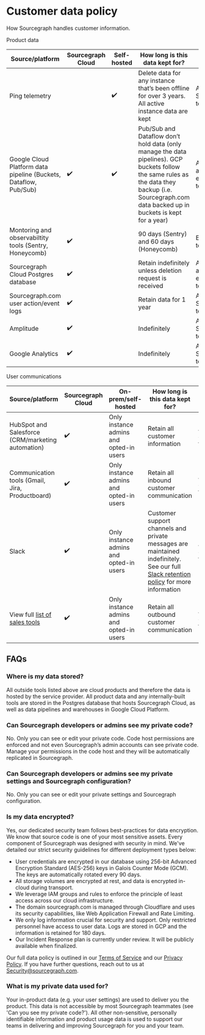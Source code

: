# Customer data policy

How Sourcegraph handles customer information.

Product data

| Source/platform | Sourcegraph Cloud | Self-hosted | How long is this data kept for? | Who has access? |
|------------------------------------------------------------------|--------------------|--------------------|------------------------------------------------------------------------------------------------------------------------------------------------------------------------------------------------------|-----------------|
| Ping telemetry | | ✔️ | Delete data for any instance that’s been offline for over 3 years. All active instance data are kept | All Sourcegraph teammates |
| Google Cloud Platform data pipeline (Buckets, Dataflow, Pub/Sub) | ✔️ | ✔️ | Pub/Sub and Dataflow don’t hold data (only manage the data pipelines). GCP buckets follow the same rules as the data they backup (i.e. Sourcegraph.com data backed up in buckets is kept for a year) | Analytics and engineering teams |
| Montoring and observabiltity tools (Sentry, Honeycomb) | ✔️ | | 90 days (Sentry) and 60 days (Honeycomb) | Engineering teams |
| Sourcegraph Cloud Postgres database | ✔️ | | Retain indefinitely unless deletion request is received | Analytics and engineering teams |
Sourcegraph.com user action/event logs | ✔️ | | Retain data for 1 year | All Sourcegraph teammates |
| Amplitude | ✔️ | | Indefinitely | All Sourcegraph teammates |
| Google Analytics | ✔️ | | Indefinitely | All Sourcegraph teammates |

User communications

| Source/platform | Sourcegraph Cloud | On-prem/self-hosted | How long is this data kept for? | Who can access it? |
|---------------------------------------------------|--------------------|---------------------|------------------------------------------------------------------------------------------------------|--------------------|
| HubSpot and Salesforce (CRM/marketing automation) | ✔️ | Only instance admins and opted-in users | Retain all customer information | All Sourcegraph teammates |
| Communication tools (Gmail, Jira, Productboard) | ✔️ | Only instance admins and opted-in users | Retain all inbound customer communication | All Sourcegraph teammates |
| Slack | ✔️ | Only instance admins and opted-in users | Customer support channels and private messages are maintained indefinitely. See our full [Slack retention policy](../../communication/team_chat.md#retention) for more information | All Sourcegraph teammates |
| View full [list of sales tools](../../sales/onboarding/index.md#getting-started) | ✔️ | Only instance admins and opted-in users | Retain all outbound customer communication | All Sourcegraph teammates |

## FAQs

### Where is my data stored?

All outside tools listed above are cloud products and therefore the data is hosted by the service provider. All product data and any internally-built tools are stored in the Postgres database that hosts Sourcegraph Cloud, as well as data pipelines and warehouses in Google Cloud Platform.

### Can Sourcegraph developers or admins see my private code?

No. Only you can see or edit your private code. Code host permissions are enforced and not even Sourcegraph’s admin accounts can see private code. Manage your permissions in the code host and they will be automatically replicated in Sourcegraph.

### Can Sourcegraph developers or admins see my private settings and Sourcegraph configuration?

No. Only you can see or edit your private settings and Sourcegraph configuration.

### Is my data encrypted?

Yes, our dedicated security team follows best-practices for data encryption. We know that source code is one of your most sensitive assets. Every component of Sourcegraph was designed with security in mind. We've detailed our strict security guidelines for different deployment types below:

- User credentials are encrypted in our database using 256-bit Advanced Encryption Standard (AES-256) keys in Galois Counter Mode (GCM). The keys are automatically rotated every 90 days.
- All storage volumes are encrypted at rest, and data is encrypted in-cloud during transport.
- We leverage IAM groups and rules to enforce the principle of least access across our cloud infrastructure.
- The domain sourcegraph.com is managed through Cloudflare and uses its security capabilities, like Web Application Firewall and Rate Limiting.
- We only log information crucial for security and support. Only restricted personnel have access to user data. Logs are stored in GCP and the information is retained for 180 days.
- Our Incident Response plan is currently under review. It will be publicly available when finalized.

Our full data policy is outlined in our [Terms of Service](https://about.sourcegraph.com/terms-dotcom) and our [Privacy Policy](https://about.sourcegraph.com/privacy/). If you have further questions, reach out to us at Security@sourcegraph.com.

### What is my private data used for?

Your in-product data (e.g. your user settings) are used to deliver you the product. This data is not accessible by most Sourcegraph teammates (see 'Can you see my private code?'). All other non-sensitive, personally identifiable information and product usage data is used to support our teams in delivering and improving Sourcegraph for you and your team.
